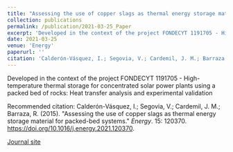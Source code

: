 ```yaml
---
title: "Assessing the use of copper slags as thermal energy storage material for packed-bed systems"
collection: publications
permalink: /publication/2021-03-25_Paper
excerpt: 'Developed in the context of the project FONDECYT 1191705 - High-temperature thermal storage for concentrated solar power plants using a packed bed of rocks: Heat transfer analysis and experimental validation.'
date: 2021-03-25
venue: 'Energy'
paperurl: ''
citation: 'Calderón-Vásquez, I.; Segovia, V.; Cardemil, J. M.; Barraza, R. (2015). &quot;Assessing the use of copper slags as thermal energy storage material for packed-bed systems.&quot; <i>Energy</i>. 15: 120370. https://doi.org/10.1016/j.energy.2021.120370'
---
```


Developed in the context of the project FONDECYT 1191705 - High-temperature thermal storage for concentrated solar power plants using a packed bed of rocks: Heat transfer analysis and experimental validation

Recommended citation: Calderón-Vásquez, I.; Segovia, V.; Cardemil, J. M.; Barraza, R. (2015). &quot;Assessing the use of copper slags as thermal energy storage material for packed-bed systems.&quot; <i>Energy</i>. 15: 120370. https://doi.org/10.1016/j.energy.2021.120370.

[Journal site](https://www.sciencedirect.com/science/article/pii/S0360544221006198)
